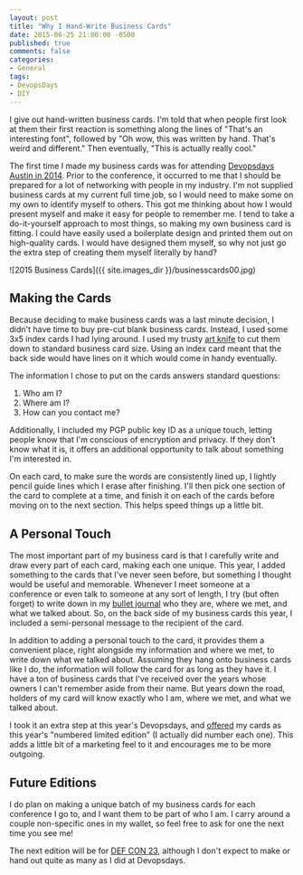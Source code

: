```yaml
---
layout: post
title: "Why I Hand-Write Business Cards"
date: 2015-06-25 21:00:00 -0500
published: true
comments: false
categories:
- General
tags:
- DevopsDays
- DIY
---
```


I give out hand-written business cards.  I'm told that when people first look at them their first reaction is something along the lines of "That's an interesting font", followed by "Oh wow, this was written by hand.  That's weird and different."  Then eventually, "This is actually really cool."

<!-- more -->

The first time I made my business cards was for attending [Devopsdays](http://www.devopsdays.org) [Austin in 2014](http://www.devopsdays.org/events/2014-austin/).  Prior to the conference, it occurred to me that I should be prepared for a lot of networking with people in my industry.  I'm not supplied business cards at my current full time job, so I would need to make some on my own to identify myself to others.  This got me thinking about how I would present myself and make it easy for people to remember me.  I tend to take a do-it-yourself approach to most things, so making my own business card is fitting.  I could have easily used a boilerplate design and printed them out on high-quality cards.  I would have designed them myself, so why not just go the extra step of creating them myself literally by hand?

![2015 Business Cards]({{ site.images_dir }}/businesscards00.jpg)

## Making the Cards ##

Because deciding to make business cards was a last minute decision, I didn't have time to buy pre-cut blank business cards.  Instead, I used some 3x5 index cards I had lying around.  I used my trusty [art knife](http://www.olfa.com/cushion-grip-knife-%28ak-4%29/9164.html) to cut them down to standard business card size.  Using an index card meant that the back side would have lines on it which would come in handy eventually.

The information I chose to put on the cards answers standard questions:

1. Who am I?
2. Where am I?
3. How can you contact me?

Additionally, I included my PGP public key ID as a unique touch, letting people know that I'm conscious of encryption and privacy.  If they don't know what it is, it offers an additional opportunity to talk about something I'm interested in.

On each card, to make sure the words are consistently lined up, I lightly pencil guide lines which I erase after finishing.  I'll then pick one section of the card to complete at a time, and finish it on each of the cards before moving on to the next section.  This helps speed things up a little bit.

## A Personal Touch ##

The most important part of my business card is that I carefully write and draw every part of each card, making each one unique.  This year, I added something to the cards that I've never seen before, but something I thought would be useful and memorable.  Whenever I meet someone at a conference or even talk to someone at any sort of length, I try (but often forget) to write down in my [bullet journal](http://bulletjournal.com) who they are, where we met, and what we talked about.  So, on the back side of my business cards this year, I included a semi-personal message to the recipient of the card.

In addition to adding a personal touch to the card, it provides them a convenient place, right alongside my information and where we met, to write down what we talked about.  Assuming they hang onto business cards like I do, the information will follow the card for as long as they have it.  I have a ton of business cards that I've received over the years whose owners I can't remember aside from their name.  But years down the road, holders of my card will know exactly who I am, where we met, and what we talked about.

I took it an extra step at this year's Devopsdays, and [offered](https://twitter.com/genetik/status/595066747616657409) my cards as this year's "numbered limited edition" (I actually did number each one).  This adds a little bit of a marketing feel to it and encourages me to be more outgoing.

## Future Editions ##

I do plan on making a unique batch of my business cards for each conference I go to, and I want them to be part of who I am.  I carry around a couple non-specific ones in my wallet, so feel free to ask for one the next time you see me!

The next edition will be for [DEF CON 23](https://defcon.org), although I don't expect to make or hand out quite as many as I did at Devopsdays.
